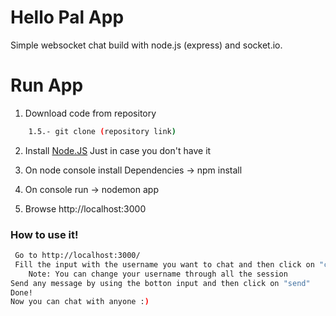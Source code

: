 Hello Pal App
===================

Simple websocket chat build with node.js (express) and socket.io.

# Run App

1) Download code from repository

```sh
    1.5.- git clone (repository link)
```

2) Install [Node.JS](https://nodejs.org/en/) Just in case you don't have it

3) On node console install Dependencies -> npm install

4) On console run -> nodemon app

5) Browse http://localhost:3000


### How to use it!
```sh
 Go to http://localhost:3000/ 
 Fill the input with the username you want to chat and then click on "change username"
    Note: You can change your username through all the session 
Send any message by using the botton input and then click on "send"
Done!
Now you can chat with anyone :)
```